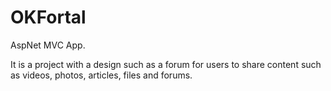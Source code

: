# OKFortal
AspNet MVC App.

It is a project with a design such as a forum for users to share content such as videos, photos, articles, files and forums.
